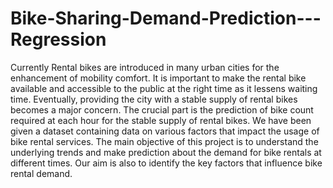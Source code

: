 # Bike-Sharing-Demand-Prediction---Regression

Currently Rental bikes are introduced in many urban cities for the enhancement of mobility comfort. It is important to make the rental bike available and accessible to the public at the right time as it lessens waiting time. Eventually, providing the city with a stable supply of rental bikes becomes a major concern. The crucial part is the prediction of bike count required at each hour for the stable supply of rental bikes. We have been given a dataset containing data on various factors that impact the usage of bike rental services. The main objective of this project is to understand the underlying trends and make prediction about the demand for bike rentals at different times. Our aim is also to identify the key factors that influence bike rental demand.
